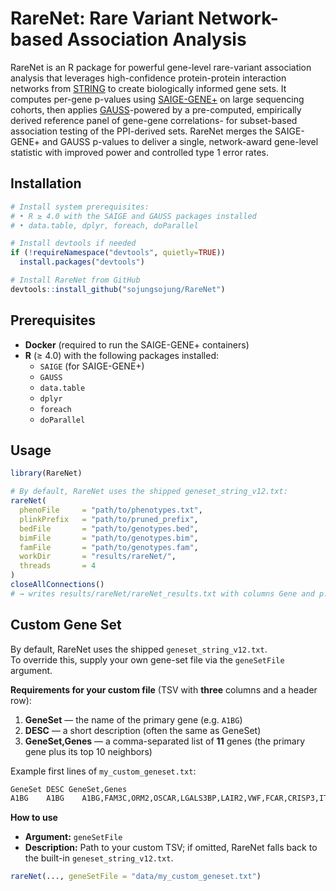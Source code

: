 # RareNet: Rare Variant Network-based Association Analysis

RareNet is an R package for powerful gene-level rare-variant association analysis that leverages high-confidence protein-protein interaction networks from [STRING](https://string-db.org/) to create biologically informed gene sets. It computes per-gene p-values using [SAIGE-GENE+](https://github.com/weizhouUMICH/SAIGE) on large sequencing cohorts, then applies [GAUSS](https://github.com/diptavo/GAUSS)-powered by a pre-computed, empirically derived reference panel of gene-gene correlations- for subset-based association testing of the PPI-derived sets. RareNet merges the SAIGE-GENE+ and GAUSS p-values to deliver a single, network-award gene-level statistic with improved power and controlled type 1 error rates. 


## Installation

```r
# Install system prerequisites:
# • R ≥ 4.0 with the SAIGE and GAUSS packages installed
# • data.table, dplyr, foreach, doParallel

# Install devtools if needed
if (!requireNamespace("devtools", quietly=TRUE))
  install.packages("devtools")

# Install RareNet from GitHub
devtools::install_github("sojungsojung/RareNet")
```

## Prerequisites

- **Docker** (required to run the SAIGE-GENE+ containers)  
- **R** (≥ 4.0) with the following packages installed:
  - `SAIGE` (for SAIGE-GENE+)  
  - `GAUSS`  
  - `data.table`  
  - `dplyr`  
  - `foreach`  
  - `doParallel`  

## Usage

```r
library(RareNet)

# By default, RareNet uses the shipped geneset_string_v12.txt:
rareNet(
  phenoFile     = "path/to/phenotypes.txt",
  plinkPrefix   = "path/to/pruned_prefix",
  bedFile       = "path/to/genotypes.bed",
  bimFile       = "path/to/genotypes.bim",
  famFile       = "path/to/genotypes.fam",
  workDir       = "results/rareNet/",
  threads       = 4
)
closeAllConnections()
# → writes results/rareNet/rareNet_results.txt with columns Gene and p.value
```

## Custom Gene Set

By default, RareNet uses the shipped `geneset_string_v12.txt`.  
To override this, supply your own gene-set file via the `geneSetFile` argument.  

**Requirements for your custom file** (TSV with **three** columns and a header row):  
1. **GeneSet** — the name of the primary gene (e.g. `A1BG`)  
2. **DESC**    — a short description (often the same as GeneSet)  
3. **GeneSet,Genes** — a comma-separated list of **11** genes (the primary gene plus its top 10 neighbors)  

Example first lines of `my_custom_geneset.txt`:
```txt
GeneSet DESC GeneSet,Genes
A1BG	A1BG	A1BG,FAM3C,ORM2,OSCAR,LGALS3BP,LAIR2,VWF,FCAR,CRISP3,ITIH4,VSTM1
```

**How to use**  
- **Argument:** `geneSetFile`  
- **Description:** Path to your custom TSV; if omitted, RareNet falls back to the built-in `geneset_string_v12.txt`.  

```r
rareNet(..., geneSetFile = "data/my_custom_geneset.txt")
```

